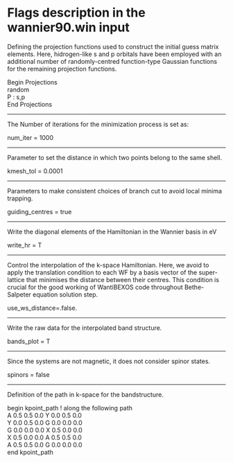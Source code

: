 # Flags description in the wannier90.win input
Defining the projection functions used to construct the initial guess matrix elements. Here, hidrogen-like s and p orbitals have been employed with an additional number of randomly-centred function-type Gaussian functions for the remaining projection functions.

Begin Projections \
random \
P :  s,p\
End Projections

___________________________________________________________________________________________________________________
The Number of iterations for the minimization process is set as:

num_iter = 1000

___________________________________________________________________________________________________________________
Parameter to set the distance in which two points belong to the same shell.

kmesh_tol = 0.0001

___________________________________________________________________________________________________________________
Parameters to make consistent choices of branch cut to avoid local minima trapping. 

guiding_centres = true

___________________________________________________________________________________________________________________
Write the diagonal elements of the Hamiltonian in the Wannier basis in eV 

write_hr = T

___________________________________________________________________________________________________________________
Control the interpolation of the k-space Hamiltonian. Here, we avoid to apply the translation condition to each WF by a basis vector of the super-lattice that minimises the distance between their centres. This condition is crucial for the good working of WantiBEXOS code throughout Bethe-Salpeter equation solution step.

use_ws_distance=.false.

___________________________________________________________________________________________________________________
Write the raw data for the interpolated band structure.

bands_plot = T

___________________________________________________________________________________________________________________
Since the systems are not magnetic, it does not consider spinor states.

spinors = false

___________________________________________________________________________________________________________________
Definition of the path in k-space for the bandstructure.

begin kpoint_path ! along the following path\
A 0.5 0.5 0.0  Y 0.0 0.5 0.0\
Y 0.0 0.5 0.0  G 0.0 0.0 0.0\
G 0.0 0.0 0.0  X 0.5 0.0 0.0\
X 0.5 0.0 0.0  A 0.5 0.5 0.0\
A 0.5 0.5 0.0  G 0.0 0.0 0.0\
end kpoint_path
